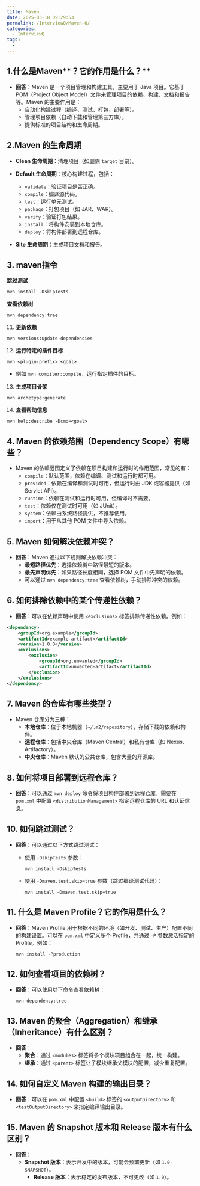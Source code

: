 ```yaml
---
title: Maven
date: 2025-03-18 09:29:53
permalink: /InterviewQ/Maven-Q/
categories:
  - InterviewQ
tags:
  - 
---
```



## 1.什么是Maven**？它的作用是什么？**

- **回答**：Maven 是一个项目管理和构建工具，主要用于 Java 项目。它基于 POM（Project Object Model）文件来管理项目的依赖、构建、文档和报告等。Maven 的主要作用是：
  - 自动化构建过程（编译、测试、打包、部署等）。
  - 管理项目依赖（自动下载和管理第三方库）。
  - 提供标准的项目结构和生命周期。

## 2.Maven 的生命周期

- **Clean 生命周期**：清理项目（如删除 `target` 目录）。

- **Default 生命周期**：核心构建过程，包括：
  - `validate`：验证项目是否正确。
  - `compile`：编译源代码。
  - `test`：运行单元测试。
  - `package`：打包项目（如 JAR、WAR）。
  - `verify`：验证打包结果。
  - `install`：将构件安装到本地仓库。
  - `deploy`：将构件部署到远程仓库。
- **Site 生命周期**：生成项目文档和报告。

## 3. maven指令

**跳过测试**

```
mvn install -DskipTests
```

**查看依赖树**

```
mvn dependency:tree
```

11. **更新依赖**

```
mvn versions:update-dependencies
```

12. **运行特定的插件目标**

```
mvn <plugin-prefix>:<goal>
```

- 例如 `mvn compiler:compile`，运行指定插件的目标。

13. **生成项目骨架**

```
mvn archetype:generate
```

14. **查看帮助信息**

```
mvn help:describe -Dcmd=<goal>
```

## 4. Maven 的依赖范围（Dependency Scope）有哪些？

- Maven 的依赖范围定义了依赖在项目构建和运行时的作用范围，常见的有：
  - `compile`：默认范围，依赖在编译、测试和运行时都可用。
  - `provided`：依赖在编译和测试时可用，但运行时由 JDK 或容器提供（如 Servlet API）。
  - `runtime`：依赖在测试和运行时可用，但编译时不需要。
  - `test`：依赖仅在测试时可用（如 JUnit）。
  - `system`：依赖由系统路径提供，不推荐使用。
  - `import`：用于从其他 POM 文件中导入依赖。

## 5. **Maven 如何解决依赖冲突？**

- **回答**：Maven 通过以下规则解决依赖冲突：
  - **最短路径优先**：选择依赖树中路径最短的版本。
  - **最先声明优先**：如果路径长度相同，选择 POM 文件中先声明的依赖。
  - 可以通过 `mvn dependency:tree` 查看依赖树，手动排除冲突的依赖。

## 6. 如何排除依赖中的某个传递性依赖？

- **回答**：可以在依赖声明中使用 `<exclusions>` 标签排除传递性依赖。例如：

```xml
<dependency>
    <groupId>org.example</groupId>
    <artifactId>example-artifact</artifactId>
    <version>1.0.0</version>
    <exclusions>
        <exclusion>
            <groupId>org.unwanted</groupId>
            <artifactId>unwanted-artifact</artifactId>
        </exclusion>
    </exclusions>
</dependency>
```

## 7. Maven 的仓库有哪些类型？

- Maven 仓库分为三种：
  - **本地仓库**：位于本地机器（`~/.m2/repository`），存储下载的依赖和构件。
  - **远程仓库**：包括中央仓库（Maven Central）和私有仓库（如 Nexus、Artifactory）。
  - **中央仓库**：Maven 默认的公共仓库，包含大量的开源库。

## 8. 如何将项目部署到远程仓库？

- **回答**：可以通过 `mvn deploy` 命令将项目构件部署到远程仓库。需要在 `pom.xml` 中配置 `<distributionManagement>` 指定远程仓库的 URL 和认证信息。

## 10. **如何跳过测试？**

- **回答**：可以通过以下方式跳过测试：

  - 使用 `-DskipTests` 参数：

    ```
    mvn install -DskipTests
    ```

  - 使用 `-Dmaven.test.skip=true` 参数（跳过编译测试代码）：

    ```
    mvn install -Dmaven.test.skip=true
    ```

## 11. **什么是 Maven Profile？它的作用是什么？**

- **回答**：Maven Profile 用于根据不同的环境（如开发、测试、生产）配置不同的构建设置。可以在 `pom.xml` 中定义多个 Profile，并通过 `-P` 参数激活指定的 Profile。例如：

  ```
  mvn install -Pproduction
  ```

## 12. **如何查看项目的依赖树？**

- **回答**：可以使用以下命令查看依赖树：

  ```
  mvn dependency:tree
  ```

## 13. **Maven 的聚合（Aggregation）和继承（Inheritance）有什么区别？**

- **回答**：
  - **聚合**：通过 `<modules>` 标签将多个模块项目组合在一起，统一构建。
  - **继承**：通过 `<parent>` 标签让子模块继承父模块的配置，减少重复配置。

## 14. **如何自定义 Maven 构建的输出目录？**

- **回答**：可以在 `pom.xml` 中配置 `<build>` 标签的 `<outputDirectory>` 和 `<testOutputDirectory>` 来指定编译输出目录。

## 15. **Maven 的 Snapshot 版本和 Release 版本有什么区别？**

- **回答**：
  - **Snapshot 版本**：表示开发中的版本，可能会频繁更新（如 `1.0-SNAPSHOT`）。
    - **Release 版本**：表示稳定的发布版本，不可更改（如 `1.0`）。
